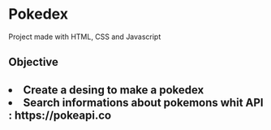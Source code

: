 <h1>Pokedex</h1>
Project made with HTML, CSS and Javascript

<h2>Objective<h2>
<li>Create a desing to make a pokedex</li>
<li>Search informations about pokemons whit API : https://pokeapi.co</li>